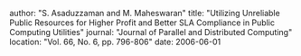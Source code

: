 author: "S. Asaduzzaman and M. Maheswaran"
title: "Utilizing Unreliable Public Resources for Higher Profit and Better SLA Compliance in Public Computing Utilities"
journal: "Journal of Parallel and Distributed Computing"
location: "Vol. 66, No. 6, pp. 796-806"
date: 2006-06-01